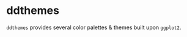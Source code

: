 ddthemes
================

`ddthemes` provides several color palettes & themes built upon
`ggplot2`.
